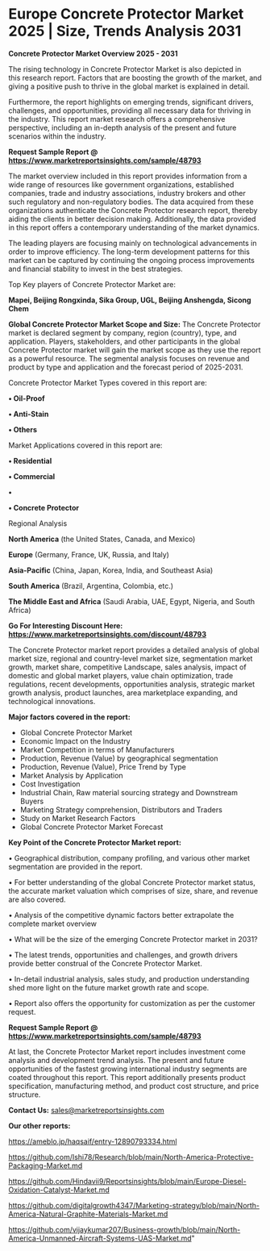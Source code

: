 # Europe Concrete Protector Market 2025 | Size, Trends Analysis 2031

<Strong> Concrete Protector Market Overview 2025 - 2031</strong>

The rising technology in Concrete Protector Market is also depicted in this research report. Factors that are boosting the growth of the market, and giving a positive push to thrive in the global market is explained in detail.

Furthermore, the report highlights on emerging trends, significant drivers, challenges, and opportunities, providing all necessary data for thriving in the industry. This report market research offers a comprehensive perspective, including an in-depth analysis of the present and future scenarios within the industry.

<strong>Request Sample Report @ <a href=https://www.marketreportsinsights.com/sample/48793>https://www.marketreportsinsights.com/sample/48793</a></strong>

The market overview included in this report provides information from a wide range of resources like government organizations, established companies, trade and industry associations, industry brokers and other such regulatory and non-regulatory bodies. The data acquired from these organizations authenticate the Concrete Protector research report, thereby aiding the clients in better decision making. Additionally, the data provided in this report offers a contemporary understanding of the market dynamics.

The leading players are focusing mainly on technological advancements in order to improve efficiency. The long-term development patterns for this market can be captured by continuing the ongoing process improvements and financial stability to invest in the best strategies.

Top Key players of Concrete Protector Market are:

<strong>Mapei, Beijing Rongxinda, Sika Group, UGL, Beijing Anshengda, Sicong Chem</strong>

<strong><b>Global Concrete Protector Market Scope and Size:</b></strong>
The Concrete Protector market is declared segment by company, region (country), type, and application. Players, stakeholders, and other participants in the global Concrete Protector market will gain the market scope as they use the report as a powerful resource. The segmental analysis focuses on revenue and product by type and application and the forecast period of 2025-2031.

Concrete Protector Market Types covered in this report are:

<strong>•  Oil-Proof

•  Anti-Stain

•  Others</strong>

Market Applications covered in this report are:

<strong>•  Residential

•  Commercial

•  

•  Concrete Protector</strong> 

Regional Analysis

<strong>North America</strong> (the United States, Canada, and Mexico)

<strong>Europe</strong> (Germany, France, UK, Russia, and Italy)

<strong>Asia-Pacific</strong> (China, Japan, Korea, India, and Southeast Asia)

<strong>South America</strong> (Brazil, Argentina, Colombia, etc.)

<strong>The Middle East and Africa</strong> (Saudi Arabia, UAE, Egypt, Nigeria, and South Africa)

<strong>Go For Interesting Discount Here: <a href=https://www.marketreportsinsights.com/discount/48793>https://www.marketreportsinsights.com/discount/48793</a></strong>

The Concrete Protector market report provides a detailed analysis of global market size, regional and country-level market size, segmentation market growth, market share, competitive Landscape, sales analysis, impact of domestic and global market players, value chain optimization, trade regulations, recent developments, opportunities analysis, strategic market growth analysis, product launches, area marketplace expanding, and technological innovations.

<strong><b>Major factors covered in the report:</b></strong>
<ul>
  <li>Global Concrete Protector Market </li>
  <li>Economic Impact on the Industry</li>
  <li>Market Competition in terms of Manufacturers</li>
  <li>Production, Revenue (Value) by geographical segmentation</li>
  <li>Production, Revenue (Value), Price Trend by Type</li>
  <li>Market Analysis by Application</li>
  <li>Cost Investigation</li>
  <li>Industrial Chain, Raw material sourcing strategy and Downstream Buyers</li>
  <li>Marketing Strategy comprehension, Distributors and Traders</li>
  <li>Study on Market Research Factors</li>
  <li>Global Concrete Protector Market Forecast</li>
</ul>

<strong><b>Key Point of the Concrete Protector Market report:</b></strong>

• Geographical distribution, company profiling, and various other market segmentation are provided in the report.

• For better understanding of the global Concrete Protector market status, the accurate market valuation which comprises of size, share, and revenue are also covered.

• Analysis of the competitive dynamic factors better extrapolate the complete market overview

• What will be the size of the emerging Concrete Protector market in 2031?

• The latest trends, opportunities and challenges, and growth drivers provide better construal of the Concrete Protector Market.

• In-detail industrial analysis, sales study, and production understanding shed more light on the future market growth rate and scope.

• Report also offers the opportunity for customization as per the customer request.

<strong>Request Sample Report @ <a href=https://www.marketreportsinsights.com/sample/48793>https://www.marketreportsinsights.com/sample/48793</a></strong>

At last, the Concrete Protector Market report includes investment come analysis and development trend analysis. The present and future opportunities of the fastest growing international industry segments are coated throughout this report. This report additionally presents product specification, manufacturing method, and product cost structure, and price structure.

<strong>Contact Us:</strong>
sales@marketreportsinsights.com

<strong>Our other reports:</strong>

<a href=https://ameblo.jp/haqsaif/entry-12890793334.html>https://ameblo.jp/haqsaif/entry-12890793334.html</a>

<a href=https://github.com/Ishi78/Research/blob/main/North-America-Protective-Packaging-Market.md>https://github.com/Ishi78/Research/blob/main/North-America-Protective-Packaging-Market.md</a>

<a href=https://github.com/Hindavii9/Reportsinsights/blob/main/Europe-Diesel-Oxidation-Catalyst-Market.md>https://github.com/Hindavii9/Reportsinsights/blob/main/Europe-Diesel-Oxidation-Catalyst-Market.md</a>

<a href=https://github.com/digitalgrowth4347/Marketing-strategy/blob/main/North-America-Natural-Graphite-Materials-Market.md>https://github.com/digitalgrowth4347/Marketing-strategy/blob/main/North-America-Natural-Graphite-Materials-Market.md</a>

<a href=https://github.com/vijaykumar207/Business-growth/blob/main/North-America-Unmanned-Aircraft-Systems-UAS-Market.md>https://github.com/vijaykumar207/Business-growth/blob/main/North-America-Unmanned-Aircraft-Systems-UAS-Market.md</a>"

